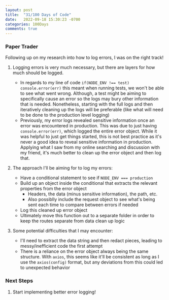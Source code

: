 ```yaml
---
layout: post
title:  "31/100 Days of Code"
date:   2022-09-18 15:30:23 -0700
categories: 100Days
comments: true
---
```


### Paper Trader

Following up on my research into how to log errors, I was on the right track! 

1. Logging errors is very much necessary, but there are layers for how much should be logged. 
    - In regards to my line of code `if(NODE_ENV !== test) console.error(err)` this meant when running tests, we won't be able to see what went wrong. Although, a test might be aiming to specifically cause an error so the logs may bury other information that is needed. Nonetheless, starting with the full logs and then iteratively cleaning up the logs will be preferable (like what will need to be done to the production level logging)
    - Previously, my error logs revealed sensitive information once an error was encountered in production. This was due to just having `console.error(err)`, which logged the entire error object. While it was helpful to just get things started, this is not best practice as it's never a good idea to reveal sensitive information in production. Applying what I saw from my online searching and discussion with my friend, it's much better to clean up the error object and then log that.

2. The approach I'll be aiming for to log my errors:
    - Have a conditional statement to see if `NODE_ENV === production`
    - Build up an object inside the conditional that extracts the relevant properties from the error object
        - Headers, the data (minus sensitive information), the path, etc.
        - Also possiblly include the request object to see what's being sent each time to compare between errors if needed
    - Log this cleaned up error object
    - Ultimately move this function out to a separate folder in order to keep the routes separate from data clean up logic

3. Some potential difficulties that I may encounter:
    - I'll need to extract the data string and then redact pieces, leading to messy/inefficient code the first attempt
    - There is a reliance on the error object always being the same structure. With `axios`, this seems like it'll be consistent as long as I use the `axios(config)` format, but any deviations from this could led to unexpected behavior

### Next Steps
1. Start implementing better error logging!
